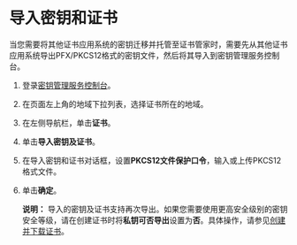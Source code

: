 # 导入密钥和证书

当您需要将其他证书应用系统的密钥迁移并托管至证书管家时，需要先从其他证书应用系统导出PFX/PKCS12格式的密钥文件，然后将其导入到密钥管理服务控制台。

1.  登录[密钥管理服务控制台](https://kms.console.aliyun.com)。

2.  在页面左上角的地域下拉列表，选择证书所在的地域。

3.  在左侧导航栏，单击**证书**。

4.  单击**导入密钥及证书**。

5.  在导入密钥和证书对话框，设置**PKCS12文件保护口令**，输入或上传PKCS12格式文件。

6.  单击**确定**。

    **说明：** 导入的密钥及证书支持再次导出。如果您需要使用更高安全级别的密钥安全等级，请在创建证书时将**私钥可否导出**设置为**否**。具体操作，请参见[创建并下载证书](/cn.zh-CN/证书管家/证书管家快速入门.md)。


